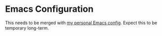 # Emacs Configuration

This needs to be merged with [my personal Emacs
config](https://mikegerwitz.com/projects/dotfiles/tree/emacs.d).  Expect
this to be temporary long-term.

